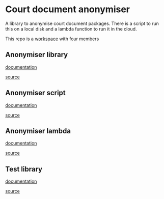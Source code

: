 # Court document anonymiser

A library to anonymise court document packages. There is a script to run this on a local disk and a lambda function to run it in the cloud.

This repo is a [workspace](https://doc.rust-lang.org/book/ch14-03-cargo-workspaces.html) with four members

## Anonymiser library
[documentation](https://nationalarchives.github.io/dr2-court-document-package-anonymiser/anonymise)

[source](https://github.com/nationalarchives/dr2-court-document-package-anonymiser/tree/main/anonymise/src/lib.rs)

## Anonymiser script
[documentation](https://nationalarchives.github.io/dr2-court-document-package-anonymiser/anonymiser)

[source](https://github.com/nationalarchives/dr2-court-document-package-anonymiser/tree/main/src/main.rs)

## Anonymiser lambda
[documentation](https://nationalarchives.github.io/dr2-court-document-package-anonymiser/lambda)

[source](https://github.com/nationalarchives/dr2-court-document-package-anonymiser/tree/lambda/src/lib.rs)

## Test library
[documentation](https://nationalarchives.github.io/dr2-court-document-package-anonymiser/testlib)

[source](https://github.com/nationalarchives/dr2-court-document-package-anonymiser/tree/testlib/src/lib.rs)
